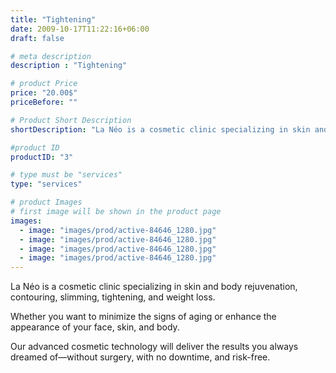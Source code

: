 ```yaml
---
title: "Tightening"
date: 2009-10-17T11:22:16+06:00
draft: false

# meta description
description : "Tightening"

# product Price
price: "20.00$"
priceBefore: ""

# Product Short Description
shortDescription: "La Néo is a cosmetic clinic specializing in skin and body rejuvenation, contouring, slimming, tightening, and weight loss."

#product ID
productID: "3"

# type must be "services"
type: "services"

# product Images
# first image will be shown in the product page
images:
  - image: "images/prod/active-84646_1280.jpg"
  - image: "images/prod/active-84646_1280.jpg"
  - image: "images/prod/active-84646_1280.jpg"
  - image: "images/prod/active-84646_1280.jpg"
---
```


La Néo is a cosmetic clinic specializing in skin and body rejuvenation, contouring, slimming, tightening, and weight loss. 

Whether you want to minimize the signs of aging or enhance the appearance of your face, skin, and body. 

Our advanced cosmetic technology will deliver the results you always dreamed of—without surgery, with no downtime, and risk-free.